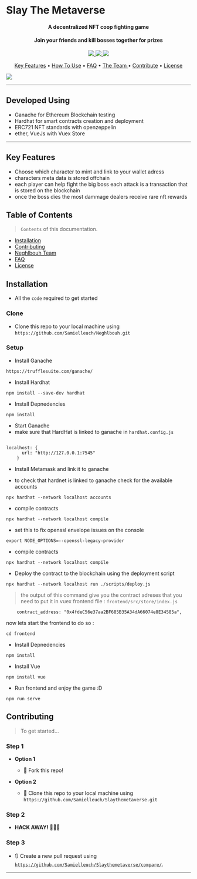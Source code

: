 # Slay The Metaverse

<h4 align="center"> A decentralized NFT coop fighting game  </h4>

<h4 align="center"> Join your friends and kill bosses together for prizes </h4>

<p align="center">
  <a href="https://sonarcloud.io/dashboard?id=Samielleuch_Neghlbouh">
    <img
	 src="https://sonarcloud.io/api/project_badges/measure?project=Samielleuch_Neghlbouh&metric=alert_status">
  </a>
 <a href="https://sonarcloud.io/dashboard?id=Samielleuch_Neghlbouh">
    <img
	 src="https://sonarcloud.io/api/project_badges/measure?project=Samielleuch_Neghlbouh&metric=security_rating">
  </a>
  <a href="https://sonarcloud.io/dashboard?id=Samielleuch_Neghlbouh">
    <img
	 src="https://sonarcloud.io/api/project_badges/measure?project=Samielleuch_Neghlbouh&metric=sqale_rating">
  </a> 	
</p>

<p align="center">
  <a href="#KeyFeatures">Key Features</a> •
  <a href="#installation">How To Use</a> •
  <a href="#faq">FAQ</a> •
  <a href="#team">The Team </a> •
  <a href="#contributing">Contribute</a> •
  <a href="#license">License</a>
</p>

![](https://imgur.com/a/4tmXVHb.gif)

---
## Developed Using 
- Ganache for Ethereum Blockchain testing 
- Hardhat for smart contracts creation and deployment 
- ERC721 NFT standards with openzeppelin
- ether, VueJs with Vuex Store
---
## Key Features 

- Choose which character to mint and link to your wallet adress
- characters meta data is stored offchain
- each player can help fight the big boss each attack is a transaction that is stored on the blockchain
- once the boss dies the most dammage dealers receive rare nft rewards

## Table of Contents

> `Contents` of this documentation.

- [Installation](#installation)
- [Contributing](#contributing)
- [Neghlbouh Team](#team)
- [FAQ](#faq)
- [License](#license)

## Installation

- All the `code` required to get started

### Clone

- Clone this repo to your local machine using `https://github.com/Samielleuch/Neghlbouh.git`

### Setup

- Install Ganache

```shell
https://trufflesuite.com/ganache/
```

- Install Hardhat

```shell
npm install --save-dev hardhat
```

- Install Depnedencies

```shell
npm install
```

- Start Ganache
- make sure that HardHat is linked to ganache in ` hardhat.config.js `

```

localhost: {
      url: "http://127.0.0.1:7545"
    }
```
- Install Metamask and link it to ganache

- to check that hardnet is linked to ganache check for the available accounts

```
npx hardhat --network localhost accounts
```
- compile contracts

```
npx hardhat --network localhost compile
```
-  set this to fix openssl envelope issues on the console
```
export NODE_OPTIONS=--openssl-legacy-provider
```

- compile contracts

```
npx hardhat --network localhost compile
```

- Deploy the contract to the blockchain using the deployment script

```
npx hardhat --network localhost run ./scripts/deploy.js
```
>the output of this command give you the contract adreses that you need to put it in  vuex frontend file : ` frontend/src/store/index.js `

```
    contract_address: "0x4fdeC56e37aa2BF685B35A34dA66074e8E34585a",
```
now lets start the frontend  to do so :

```shell
cd frontend
```
- Install Depnedencies

```shell
npm install
```
- Install Vue

```shell
npm install vue
```
- Run frontend and enjoy the game :D

```shell
npm run serve
```


## Contributing

> To get started...

### Step 1

- **Option 1**
    - 🍴 Fork this repo!

- **Option 2**
    - 👯 Clone this repo to your local machine using `https://github.com/Samielleuch/Slaythemetaverse.git`

### Step 2

- **HACK AWAY!** 🔨🔨🔨

### Step 3

- 🔃 Create a new pull request using <a href="https://github.com/Samielleuch/Slaythemetaverse/compare/" target="_blank">`https://github.com/Samielleuch/Slaythemetaverse/compare/`</a>.

---
